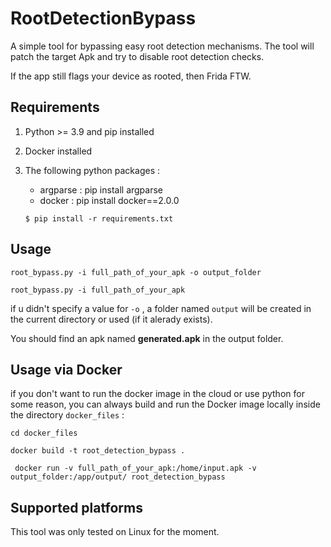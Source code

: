 RootDetectionBypass
=====================

A simple tool for bypassing easy root detection mechanisms. The tool will patch the target Apk and try to disable root detection checks. 

If the app still flags your device as rooted, then Frida FTW.


Requirements
--------------------------

1. Python >= 3.9 and pip installed
2. Docker installed
3. The following python packages :
    - argparse : pip install argparse
    - docker   : pip install docker==2.0.0

    ```$ pip install -r requirements.txt```

Usage
------

```root_bypass.py -i full_path_of_your_apk -o output_folder```

```root_bypass.py -i full_path_of_your_apk ```

if u didn't specify a value for ```-o``` , a folder named ```output``` will be created in the current directory or used (if it alerady exists).

You should find an apk named **generated.apk** in the output folder.

Usage via Docker
------------------

if you don't want to run the docker image in the cloud or use python for some reason, you can always build and run the Docker image locally inside the directory ```docker_files``` :

```cd docker_files```

```docker build -t root_detection_bypass .```
 
``` docker run -v full_path_of_your_apk:/home/input.apk -v output_folder:/app/output/ root_detection_bypass```


Supported platforms
---------------------

This tool was only tested on Linux for the moment.
